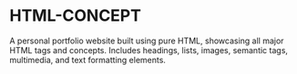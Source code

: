 # HTML-CONCEPT
A personal portfolio website built using pure HTML, showcasing all major HTML tags and concepts. Includes headings, lists, images, semantic tags, multimedia, and text formatting elements.
